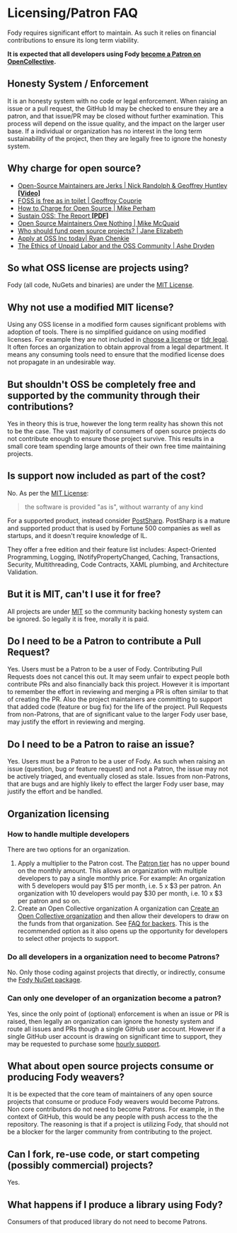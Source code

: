# Licensing/Patron FAQ

Fody requires significant effort to maintain. As such it relies on financial contributions to ensure its long term viability.

**It is expected that all developers using Fody [become a Patron on OpenCollective](https://opencollective.com/fody/contribute/patron-3059).**


## Honesty System / Enforcement

It is an honesty system with no code or legal enforcement. When raising an issue or a pull request, the GitHub Id may be checked to ensure they are a patron, and that issue/PR may be closed without further examination. This process will depend on the issue quality, and the impact on the larger user base. If a individual or organization has no interest in the long term sustainability of the project, then they are legally free to ignore the honesty system.


## Why charge for open source?

 * [Open-Source Maintainers are Jerks | Nick Randolph & Geoffrey Huntley **[Video]**](https://vimeo.com/296579853)
 * [FOSS is free as in toilet | Geoffroy Couprie](http://unhandledexpression.com/general/2018/11/27/foss-is-free-as-in-toilet.html)
 * [How to Charge for Open Source | Mike Perham](https://www.mikeperham.com/2015/11/23/how-to-charge-for-your-open-source/)
 * [Sustain OSS: The Report **[PDF]**](https://sustainoss.org/assets/pdf/SustainOSS-west-2017-report.pdf)
 * [Open Source Maintainers Owe Nothing | Mike McQuaid](https://mikemcquaid.com/2018/03/19/open-source-maintainers-owe-you-nothing/)
 * [Who should fund open source projects? | Jane Elizabeth](https://jaxenter.com/who-funds-open-source-projects-133222.html)
 * [Apply at OSS Inc today| Ryan Chenkie](https://twitter.com/ryanchenkie/status/1067801413974032385)
 * [The Ethics of Unpaid Labor and the OSS Community | Ashe Dryden](https://www.ashedryden.com/blog/the-ethics-of-unpaid-labor-and-the-oss-community)


## So what OSS license are projects using?

Fody (all code, NuGets and binaries) are under the [MIT License](https://opensource.org/licenses/MIT).


## Why not use a modified MIT license?

Using any OSS license in a modified form causes significant problems with adoption of tools. There is no simplified guidance on using modified licenses. For example they are not included in [choose a license](https://choosealicense.com/) or [tldr legal](https://tldrlegal.com/). It often forces an organization to obtain approval from a legal department. It means any consuming tools need to ensure that the modified license does not propagate in an undesirable way.


## But shouldn't OSS be completely free and supported by the community through their contributions?

Yes in theory this is true, however the long term reality has shown this not to be the case. The vast majority of consumers of open source projects do not contribute enough to ensure those project survive. This results in a small core team spending large amounts of their own free time maintaining projects.


## Is support now included as part of the cost?

No. As per the [MIT License](https://opensource.org/licenses/MIT):

> the software is provided "as is", without warranty of any kind

For a supported product, instead consider [PostSharp](https://www.postsharp.net/?utm_source=fody&utm_medium=referral). PostSharp is a mature and supported product that is used by Fortune 500 companies as well as startups, and it doesn't require knowledge of IL.

They offer a free edition and their feature list includes: Aspect-Oriented Programming, Logging, INotifyPropertyChanged, Caching, Transactions, Security, Multithreading, Code Contracts, XAML plumbing, and Architecture Validation.


## But it is MIT, can't I use it for free?

All projects are under [MIT](https://opensource.org/licenses/MIT) so the community backing honesty system can be ignored. So legally it is free, morally it is paid.


## Do I need to be a Patron to contribute a Pull Request?

Yes. Users must be a Patron to be a user of Fody. Contributing Pull Requests does not cancel this out. It may seem unfair to expect people both contribute PRs and also financially back this project. However it is important to remember the effort in reviewing and merging a PR is often similar to that of creating the PR. Also the project maintainers are committing to support that added code (feature or bug fix) for the life of the project. Pull Requests from non-Patrons, that are of significant value to the larger Fody user base, may justify the effort in reviewing and merging.


## Do I need to be a Patron to raise an issue?

Yes. Users must be a Patron to be a user of Fody. As such when raising an issue (question, bug or feature request) and not a Patron, the issue may not be actively triaged, and eventually closed as stale. Issues from non-Patrons, that are bugs and are highly likely to effect the larger Fody user base, may justify the effort and be handled.


## Organization licensing


### How to handle multiple developers

There are two options for an organization.

   1. Apply a multiplier to the Patron cost.
   The [Patron tier](https://opencollective.com/fody/order/3059) has no upper bound on the monthly amount. This allows an organization with multiple developers to pay a single monthly price. For example: An organization with 5 developers would pay $15 per month, i.e. 5 x $3 per patron. An organization with 10 developers would pay $30 per month, i.e. 10 x $3 per patron and so on.
   2. Create an Open Collective organization
   A organization can [Create an Open Collective organization](https://opencollective.com/become-a-sponsor) and then allow their developers to draw on the funds from that organization. See [FAQ for backers](https://opencollective.com/faq/backers). This is the recommended option as it also opens up the opportunity for developers to select other projects to support.


### Do all developers in a organization need to become Patrons?

No. Only those coding against projects that directly, or indirectly, consume the [Fody NuGet package](https://www.nuget.org/packages/Fody/).


### Can only one developer of an organization become a patron?

Yes, since the only point of (optional) enforcement is when an issue or PR is raised, then legally an organization can ignore the honesty system and route all issues and PRs though a single GitHub user account. However if a single GitHub user account is drawing on significant time to support, they may be requested to purchase some [hourly support](https://opencollective.com/fody/order/7087).


## What about open source projects consume or producing Fody weavers?

It is be expected that the core team of maintainers of any open source projects that consume or produce Fody weavers would become Patrons. Non core contributors do not need to become Patrons. For example, in the context of GitHub, this would be any people with push access to the the repository. The reasoning is that if a project is utilizing Fody, that should not be a blocker for the larger community from contributing to the project.


## Can I fork, re-use code, or start competing (possibly commercial) projects?

Yes.


## What happens if I produce a library using Fody?

Consumers of that produced library do not need to become Patrons.
